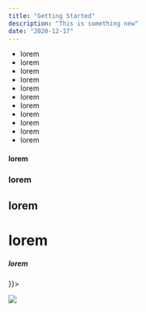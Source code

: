 ```yaml
---
title: "Getting Started"
description: "This is something new"
date: "2020-12-17"
---
```


- lorem
- lorem
- lorem
- lorem
- lorem
- lorem
- lorem
- lorem
- lorem
- lorem
- lorem

#### lorem

### lorem

## lorem

# lorem

##### lorem

<div style={{
    display:'flex',
    justifyContent: 'center',
    margin: '0 0 1rem 0',

}}>

<img src="https://lh3.googleusercontent.com/pw/AP1GczNUNdQP7TpfzwyJG5_F2AhaTxIvm4iX3_FUpSCX6IG8FPjVwoDn64DCHuha_lQmw52hRPC7wgYlKkevD9c03rlGC9XY9UjeH_8g4EwbIn7xRK0pVw=w2400" style="max-width: 300px; max-height: 300px;">

</div>
